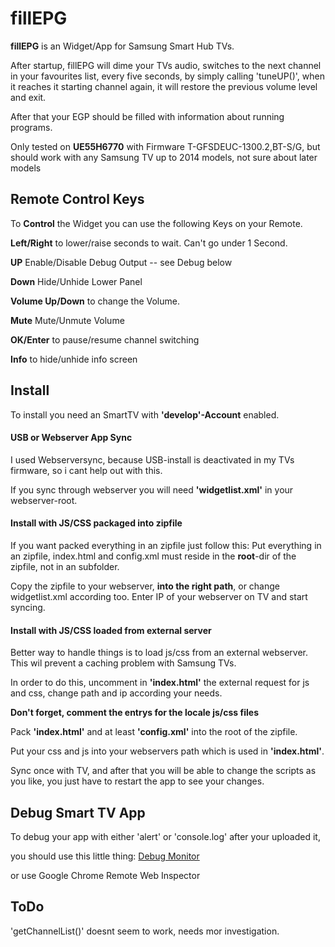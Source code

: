 # fillEPG
**fillEPG** is an Widget/App for Samsung Smart Hub TVs.

After startup, fillEPG will dime your TVs audio, switches to 
the next channel in your favourites list, every five seconds,
by simply calling 'tuneUP()', when it reaches it starting 
channel again, it will restore the previous volume level and
exit.

After that your EGP should be filled with information about 
running programs.

Only tested on **UE55H6770** with Firmware T-GFSDEUC-1300.2,BT-S/G,
but should work with any Samsung TV up to 2014 models, not sure 
about later models


## Remote Control Keys
To **Control** the Widget you can use the following Keys on your Remote.

**Left/Right** to lower/raise seconds to wait. Can't go under 1 Second.

**UP** Enable/Disable Debug Output -- see Debug below

**Down** Hide/Unhide Lower Panel

**Volume Up/Down** to change the Volume.

**Mute** Mute/Unmute Volume

**OK/Enter** to pause/resume channel switching

**Info** to hide/unhide info screen


## Install
To install you need an SmartTV with **'develop'-Account** enabled.

#### USB or Webserver App Sync
I used Webserversync, because USB-install is deactivated in my 
TVs firmware, so i cant help out with this.

If you sync through webserver you will need **'widgetlist.xml'**
in your webserver-root.

#### Install with JS/CSS packaged into zipfile
If you want packed everything in an zipfile just follow this:
Put everything in an zipfile, index.html and config.xml
must reside in the **root**-dir of the zipfile, not in an
subfolder.

Copy the zipfile to your webserver, **into the right path**, 
or change widgetlist.xml according too.
Enter IP of your webserver on TV and start syncing.

#### Install with JS/CSS loaded from external server
Better way to handle things is to load js/css from an external
webserver. This wil prevent a caching problem with Samsung TVs.

In order to do this, uncomment in **'index.html'** the external
request for js and css, change path and ip according your needs.

**Don't forget, comment the entrys for the locale js/css files**

Pack **'index.html'** and at least **'config.xml'** into the root 
of the zipfile. 

Put your css and js into your webservers path
which is used in **'index.html'**. 

Sync once with TV, and after that you will be able to change the 
scripts as you like, you just have to restart the app to see your changes.

## Debug Smart TV App
To debug your app with either 'alert' or 'console.log' after your 
uploaded it, 

you should use this little thing: [Debug Monitor](https://gist.github.com/janmonschke/4992216 "Debug Monitor")

or use Google Chrome Remote Web Inspector

## ToDo
'getChannelList()' doesnt seem to work, needs mor investigation.
